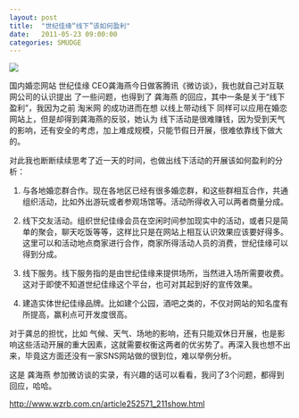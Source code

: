 ```yaml
---
layout: post
title:  "世纪佳缘“线下”该如何盈利"
date:   2011-05-23 09:00:00
categories: SMUDGE
---
```


<img src="http://binnng.coding.io/assets/images/offline.jpg"/>

国内婚恋网站 世纪佳缘 CEO龚海燕今日做客腾讯《微访谈》，我也就自己对互联网公司的认识提出 了一些问题，也得到了 龚海燕 的回应，其中一条是关于“线下盈利”，我因为之前 淘米网 的成功进而在想 以线上带动线下 同样可以应用在婚恋网站上，但是却得到龚海燕的反驳，她认为 线下活动是很难赚钱，因为受到天气的影响，还有安全的考虑，加上难成规模，只能节假日开展，很难依靠线下做大的。



对此我也断断续续思考了近一天的时间，也做出线下活动的开展该如何盈利的分析：



1. 与各地婚恋群合作。现在各地区已经有很多婚恋群，和这些群相互合作，共通组织活动，比如外出游玩或者参观场馆等。活动所得收入可以两者商量分成。



2. 线下交友活动。组织世纪佳缘会员在空闲时间参加现实中的活动，或者只是简单的聚会，聊天吃饭等等，这样比只是在网站上相互认识效果应该要好得多。这里可以和活动地点商家进行合作，商家所得活动人员的消费，世纪佳缘可以得到分成。



3. 线下服务。线下服务指的是由世纪佳缘来提供场所，当然进入场所需要收费。这对于即使不知道世纪佳缘这个平台，也可对其起到好的宣传效果。



4. 建造实体世纪佳缘品牌。比如建个公园，酒吧之类的，不仅对网站的知名度有所提高，赢利点可开发度很高。



对于龚总的担忧，比如 气候、天气、场地的影响，还有只能双休日开展，也是影响这些活动开展的重大因素，这就需要权衡这两者的优劣势了。再深入我也想不出来，毕竟这方面还没有一家SNS网站做的很到位，难以举例分析。



这是 龚海燕 参加微访谈的实录，有兴趣的话可以看看，我问了3个问题，都得到回应，哈哈。



http://www.wzrb.com.cn/article252571_211show.html